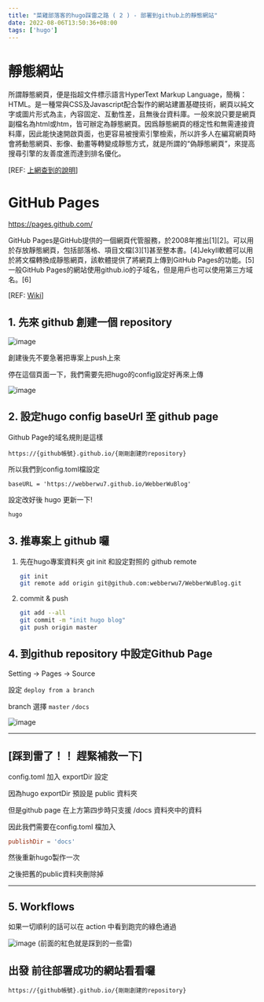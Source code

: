 ```yaml
---
title: "菜雞部落客的hugo踩雷之路 ( 2 ) - 部署到github上的靜態網站"
date: 2022-08-06T13:50:36+08:00
tags: ['hugo']
---
```


# 靜態網站

所謂靜態網頁，便是指超文件標示語言HyperText Markup Language，簡稱：HTML。是一種常與CSS及Javascript配合製作的網站建置基礎技術，網頁以純文字或圖片形式為主，內容固定、互動性差，且無後台資料庫。一般來說只要是網頁副檔名為html或htm，皆可辦定為靜態網頁。因爲靜態網頁的穩定性和無需連接資料庫，因此能快速開啟頁面，也更容易被搜索引擎檢索，所以許多人在編寫網頁時會將動態網頁、影像、動畫等轉變成靜態方式，就是所謂的“偽靜態網頁”，來提高搜尋引擎的友善度進而達到排名優化。

[REF: [上網查到的說明](https://www.bigboycancode.com/website-planning/static-vs-dynamic-website/)]

# GitHub Pages
https://pages.github.com/

GitHub Pages是GitHub提供的一個網頁代管服務，於2008年推出[1][2]。可以用於存放靜態網頁，包括部落格、項目文檔[3][1]甚至整本書。[4]Jekyll軟體可以用於將文檔轉換成靜態網頁，該軟體提供了將網頁上傳到GitHub Pages的功能。[5]一般GitHub Pages的網站使用github.io的子域名，但是用戶也可以使用第三方域名。[6]

[REF: [Wiki](https://zh.wikipedia.org/zh-tw/GitHub_Pages)]

## 1. 先來 github 創建一個 repository

![image](https://i.imgur.com/5jZWfsB.png)

創建後先不要急著把專案上push上來

停在這個頁面一下，我們需要先把hugo的config設定好再來上傳

![image](https://i.imgur.com/IILSoH7.png)

## 2. 設定hugo config baseUrl 至 github page

Github Page的域名規則是這樣

`https://{github帳號}.github.io/{剛剛創建的repository}`

所以我們到config.toml檔設定
```
baseURL = 'https://webberwu7.github.io/WebberWuBlog'
```

設定改好後 hugo 更新一下!
```zsh
hugo
```

## 3. 推專案上 github 囉 
1. 先在hugo專案資料夾 git init 和設定對照的 github remote
    ```zsh
    git init
    git remote add origin git@github.com:webberwu7/WebberWuBlog.git
    ```

2. commit & push
    ```zsh
    git add --all
    git commit -m "init hugo blog"
    git push origin master
    ```

## 4. 到github repository 中設定Github Page

Setting -> Pages -> Source

設定 `deploy from a branch`

branch 選擇 `master` `/docs` 

![image](https://i.imgur.com/TfiVss4.png)

---
## [踩到雷了！！ 趕緊補救一下]
config.toml 加入 exportDir 設定

因為hugo exportDir 預設是 public 資料夾

但是github page 在上方第四步時只支援 /docs 資料夾中的資料

因此我們需要在config.toml 檔加入 
```toml
publishDir = 'docs'
```
然後重新hugo製作一次

之後把舊的public資料夾刪除掉

---

## 5. Workflows 
如果一切順利的話可以在 action 中看到跑完的綠色通過

![image](https://i.imgur.com/JbdYaSM.png)
(前面的紅色就是踩到的一些雷)

## 出發 前往部署成功的網站看看囉

`https://{github帳號}.github.io/{剛剛創建的repository}`

